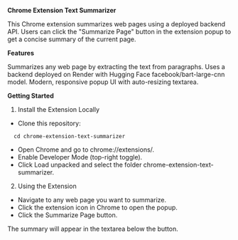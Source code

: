 **Chrome Extension Text Summarizer**

This Chrome extension summarizes web pages using a deployed backend API. Users can click the "Summarize Page" button in the extension popup to get a concise summary of the current page.

**Features**

Summarizes any web page by extracting the text from paragraphs.
Uses a backend deployed on Render with Hugging Face facebook/bart-large-cnn model.
Modern, responsive popup UI with auto-resizing textarea.

**Getting Started**
1. Install the Extension Locally
- Clone this repository:

```git clone https://github.com/opalak12/chrome-extension-text-summarizer.git
  cd chrome-extension-text-summarizer
```


- Open Chrome and go to chrome://extensions/.
- Enable Developer Mode (top-right toggle).
- Click Load unpacked and select the folder chrome-extension-text-summarizer.

2. Using the Extension
- Navigate to any web page you want to summarize.
- Click the extension icon in Chrome to open the popup.
- Click the Summarize Page button.

The summary will appear in the textarea below the button.
